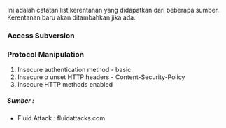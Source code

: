 Ini adalah catatan list kerentanan yang didapatkan dari beberapa sumber. Kerentanan baru akan ditambahkan jika ada.

### Access Subversion




### Protocol Manipulation

1. Insecure authentication method - basic
2. Insecure o unset HTTP headers - Content-Security-Policy
3. Insecure HTTP methods enabled


##### Sumber :
- Fluid Attack : fluidattacks.com